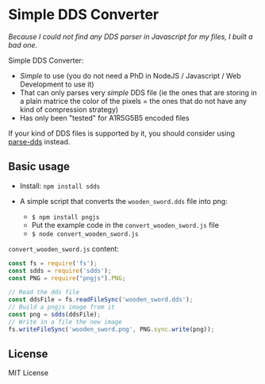 # Simple DDS Converter

*Because I could not find any DDS parser in Javascript for my files, I built a*
*bad one.*

Simple DDS Converter:
- *Simple* to use (you do not need a PhD in NodeJS / Javascript / Web
Development to use it)
- That can only parses very *simple* DDS file (ie the ones that are storing in
a plain matrice the color of the pixels = the ones that do not have any kind
of compression strategy)
- Has only been "tested" for A1R5G5B5 encoded files

If your kind of DDS files is supported by it, you should consider using
[parse-dds](https://www.npmjs.com/package/parse-dds) instead.

## Basic usage

- Install: `npm install sdds`

- A simple script that converts the `wooden_sword.dds` file into png:
    - `$ npm install pngjs`
    - Put the example code in the `convert_wooden_sword.js` file
    - `$ node convert_wooden_sword.js`

`convert_wooden_sword.js` content:
```js
const fs = require('fs');
const sdds = require('sdds');
const PNG = require("pngjs").PNG;

// Read the dds file
const ddsFile = fs.readFileSync('wooden_sword.dds');
// Build a pngjs image from it
const png = sdds(ddsFile);
// Write in a file the new image
fs.writeFileSync('wooden_sword.png', PNG.sync.write(png));
```


## License

MIT License
